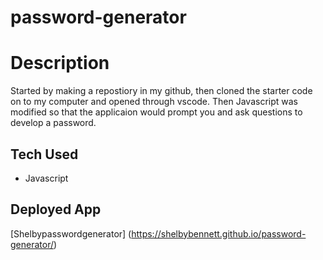 # password-generator

# Description
Started by making a repostiory in my github, then cloned the starter code on to my computer and opened through vscode. Then Javascript was modified so that the applicaion would prompt you and ask questions to develop a password. 

## Tech Used
* Javascript

## Deployed App
[Shelbypasswordgenerator] (https://shelbybennett.github.io/password-generator/)